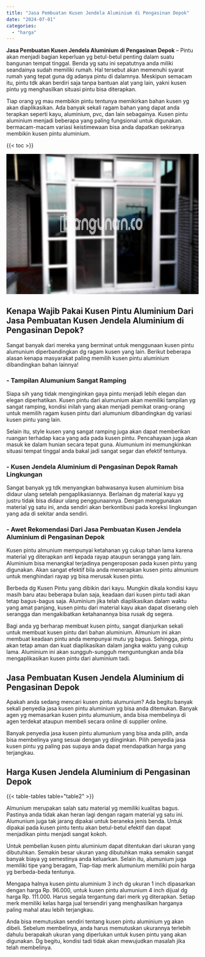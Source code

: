 ```yaml
---
title: "Jasa Pembuatan Kusen Jendela Aluminium di Pengasinan Depok"
date: "2024-07-01"
categories: 
  - "harga"
---
```


**Jasa Pembuatan Kusen Jendela Aluminium di Pengasinan Depok** – Pintu akan menjadi bagian keperluan yg betul-betul penting dalam suatu bangunan tempat tinggal. Benda yg satu ini sepatutnya anda miliki seandainya sudah memiliki rumah. Hal tersebut akan memenuhi syarat rumah yang tepat guna dg adanya pintu di dalamnya. Meskipun semacam itu, pintu tdk akan berdiri saja tanpa bantuan alat yang lain, yakni kusen pintu yg menghasilkan situasi pintu bisa diterapkan.

Tiap orang yg mau membikin pintu tentunya memikirkan bahan kusen yg akan diaplikasikan. Ada banyak sekali ragam bahan yang dapat anda terapkan seperti kayu, aluminium, pvc, dan lain sebagainya. Kusen pintu aluminium menjadi beberapa yang paling fungsional untuk digunakan. bermacam-macam variasi keistimewaan bisa anda dapatkan sekiranya membikin kusen pintu aluminium.

{{< toc >}}

![Jasa Pembuatan Kusen Jendela Aluminium di Pengasinan Depok](/images/harga-kusen-jendela-alumunium-33.png)

## Kenapa Wajib Pakai Kusen Pintu Aluminium Dari Jasa Pembuatan Kusen Jendela Aluminium di Pengasinan Depok?

Sangat banyak dari mereka yang berminat untuk menggunaan kusen pintu alumunium diperbandingkan dg ragam kusen yang lain. Berikut beberapa alasan kenapa masyarakat paling memilih kusen pintu aluminium dibandingkan bahan lainnya!

### \- Tampilan Alumunium Sangat Ramping

Siapa sih yang tidak menginginkan gaya pintu menjadi lebih elegan dan elegan diperhatikan. Kusen pintu dari alumunium akan memiliki tampilan yg sangat ramping, kondisi inilah yang akan menjadi pemikat orang-orang untuk memilih ragam kusen pintu dari alumunium dibandingkan dg variasi kusen pintu yang lain.

Selain itu, style kusen yang sangat ramping juga akan dapat memberikan ruangan terhadap kaca yang ada pada kusen pintu. Pencahayaan juga akan masuk ke dalam hunian secara tepat guna. Alumunium ini memungkinkan situasi tempat tinggal anda bakal jadi sangat segar dan efektif tentunya.

### \- Kusen Jendela Aluminium di Pengasinan Depok Ramah Lingkungan

Sangat banyak yg tdk menyangkan bahwasanya kusen aluminium bisa didaur ulang setelah pengaplikasiannya. Berlainan dg material kayu yg justru tidak bisa didaur ulang penggunaannya. Dengan menggunakan material yg satu ini, anda sendiri akan berkontibusi pada koreksi lingkungan yang ada di sekitar anda sendiri.

### \- Awet Rekomendasi Dari Jasa Pembuatan Kusen Jendela Aluminium di Pengasinan Depok

Kusen pintu almunium mempunyai ketahanan yg cukup tahan lama karena material yg diterapkan anti kepada rayap ataupun serangga yang lain. Aluminium bisa menangkal terjadinya pengeroposan pada kusen pintu yang digunakan. Akan sangat efektif bila anda menerapkan kusen pintu almunium untuk menghindari rayap yg bisa merusak kusen pintu.

Berbeda dg Kusen Pintu yang dibikin dari kayu. Mungkin dikala kondisi kayu masih baru atau beberapa bulan saja, keadaan dari kusen pintu tadi akan tetap bagus-bagus saja. Aluminium jika telah diaplikasikan dalam waktu yang amat panjang, kusen pintu dari material kayu akan dapat diserang oleh serangga dan mengakibatkan ketahanannya bisa rusak dg segera.

Bagi anda yg berharap membuat kusen pintu, sangat dianjurkan sekali untuk membuat kusen pintu dari bahan aluminium. Almunium ini akan membuat keadaan pintu anda mempunyai mutu yg bagus. Sehingga, pintu akan tetap aman dan kuat diaplikasikan dalam jangka waktu yang cukup lama. Aluminium ini akan sungguh-sungguh menguntungkan anda bila mengaplikasikan kusen pintu dari aluminium tadi.

## Jasa Pembuatan Kusen Jendela Aluminium di Pengasinan Depok

Apakah anda sedang mencari kusen pintu alumunium? Ada begitu banyak sekali penyedia jasa kusen pintu aluminium yg bisa anda ditemukan. Banyak agen yg memasarkan kusen pintu alumunium, anda bisa membelinya di agen terdekat ataupun membeli secara online di supplier online.

Banyak penyedia jasa kusen pintu alumunium yang bisa anda pilih, anda bisa membelinya yang sesuai dengan yg diinginkan. Pilih penyedia jasa kusen pintu yg paling pas supaya anda dapat mendapatkan harga yang terjangkau.

## Harga Kusen Jendela Aluminium di Pengasinan Depok

{{< table-tables table="table2" >}}

Almunium merupakan salah satu material yg memiliki kualitas bagus. Pastinya anda tidak akan heran lagi dengan ragam material yg satu ini. Alumunium juga tak jarang dipakai untuk beraneka jenis benda. Untuk dipakai pada kusen pintu tentu akan betul-betul efektif dan dapat menjadikan pintu menjadi sangat kokoh.

Untuk pembelian kusen pintu aluminium dapat ditentukan dari ukuran yang dibutuhkan. Semakin besar ukuran yang dibutuhkan maka semakin sangat banyak biaya yg semestinya anda keluarkan. Selain itu, alumunium juga memiliki tipe yang beragam, Tiap-tiap merk alumunium memiliki poin harga yg berbeda-beda tentunya.

Mengapa halnya kusen pintu aluminium 3 inch dg ukuran 1 inch dipasarkan dengan harga Rp. 96.000, untuk kusen pintu alumunium 4 inch dijual dg harga Rp. 111.000. Harus segala tergantung dari merk yg diterapkan. Setiap merk memiliki kelas harga jual tersendiri yang menghasilkan harganya paling mahal atau lebih terjangkau.

Anda bisa memutuskan sendiri tentang kusen pintu aluminium yg akan dibeli. Sebelum membelinya, anda harus memutuskan ukurannya terlebih dahulu berapakah ukuran yang diperlukan untuk kusen pintu yang akan digunakan. Dg begitu, kondisi tadi tidak akan mewujudkan masalah jika telah membelinya.
